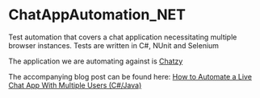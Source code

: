 # ChatAppAutomation_NET
Test automation that covers a chat application necessitating multiple browser instances. Tests are written in C#, NUnit and Selenium

The application we are automating against is [Chatzy](http://www.chatzy.com)

The accompanying blog post can be found here: [How to Automate a Live Chat App With Multiple Users (C#/Java)](https://kerrymckeever.com/how-to-automate-a-live-chat-app-with-multiple-users-c-java/)

